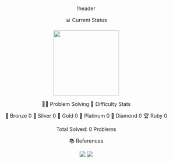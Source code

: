 <div align="center">

!header

📊 Current Status
<p align="center">
  <a href="https://solved.ac/profile/ac13578"><img height="180em" src="http://mazassumnida.wtf/api/v2/generate_badge?boj=JiwonEE2"/></a>
</p>

🏃‍♂️ Problem Solving
🏅 Difficulty Stats
<div align="center">

🥉 Bronze                       0
🥈 Silver                       0
🥇 Gold                         0
💎 Platinum                     0
👑 Diamond                      0
🏆 Ruby                         0

Total Solved: 0 Problems


📚 References
<p align="center">
  <a href="https://blog.encrypted.gg/category/강좌/실전%20알고리즘"><img src="https://img.shields.io/badge/BaaaaaaaaaaarkingDog_Algorithm_Lecture-11B48A?style=flat-square&logo=Vimeo&logoColor=white"/></a>
  <a href="https://www.acmicpc.net/"><img src="https://img.shields.io/badge/Baekjoon_Online_Judge-0076C0?style=flat-square&logo=Baidu&logoColor=white"/></a>
</p>

</div>
